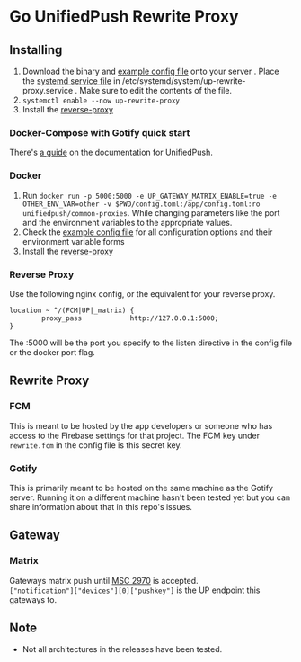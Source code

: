 # Go UnifiedPush Rewrite Proxy

## Installing

1. Download the binary and [example config file](./example-config.toml) onto your server
. Place the [systemd service file](./up-rewrite-proxy.service) in /etc/systemd/system/up-rewrite-proxy.service . Make sure to edit the contents of the file.
1. `systemctl enable --now up-rewrite-proxy`
1. Install the [reverse-proxy](#reverse-proxy)

### Docker-Compose with Gotify quick start
There's [a guide](https://unifiedpush.org/users/distributors/gotify/#docker-compose-quick-setup) on the documentation for UnifiedPush.

### Docker
1. Run `docker run -p 5000:5000 -e UP_GATEWAY_MATRIX_ENABLE=true -e OTHER_ENV_VAR=other -v $PWD/config.toml:/app/config.toml:ro unifiedpush/common-proxies`. While changing parameters like the port and the environment variables to the appropriate values.
1. Check the [example config file](./example-config.toml) for all configuration options and their environment variable forms
1. Install the [reverse-proxy](#reverse-proxy)

### Reverse Proxy

Use the following nginx config, or the equivalent for your reverse proxy.
```nginx 
location ~ ^/(FCM|UP|_matrix) {    
        proxy_pass            http://127.0.0.1:5000;
}
```
The :5000 will be the port you specify to the listen directive in the config file or the docker port flag.


## Rewrite Proxy
### FCM

This is meant to be hosted by the app developers or someone who has access to the Firebase settings for that project. The FCM key under `rewrite.fcm` in the config file is this secret key.

### Gotify

This is primarily meant to be hosted on the same machine as the Gotify server. Running it on a different machine hasn't been tested yet but you can share information about that in this repo's issues.

## Gateway

### Matrix
Gateways matrix push until [MSC 2970](https://github.com/matrix-org/matrix-doc/pull/2970) is accepted.  
`["notification"]["devices"][0]["pushkey"]` is the UP endpoint this gateways to.

## Note
* Not all architectures in the releases have been tested.
